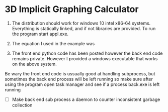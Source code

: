 # 3D Implicit Graphing Calculator

1. The distribution should work for windows 10 intel x86-64 systems. Everything is statically linked, and if not libraries are provided. To run the program start appl.exe.

2. The equation I used in the example was

3. The front end python code has been posted however the back end code remains private. However I provided a windows executable that works on the above system.

Be wary the front end code is ussually good at handling subprocess, but sometimes the back end process will be left running so make sure after using the program open task manager and see if a process back.exe is left running
- [ ] Make back end sub process a daemon to counter inconsistent garbage collection
